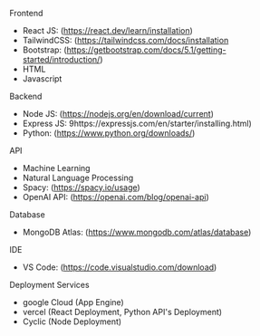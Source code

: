 Frontend

* React JS: (https://react.dev/learn/installation)
* TailwindCSS: (https://tailwindcss.com/docs/installation
* Bootstrap: (https://getbootstrap.com/docs/5.1/getting-started/introduction/)
* HTML
* Javascript


Backend

* Node JS: (https://nodejs.org/en/download/current)
* Express JS: 9https://expressjs.com/en/starter/installing.html)
*  Python: (https://www.python.org/downloads/)

API

* Machine Learning
* Natural Language Processing
* Spacy: (https://spacy.io/usage)
* OpenAI API: (https://openai.com/blog/openai-api)

Database

* MongoDB Atlas: (https://www.mongodb.com/atlas/database)

IDE

* VS Code: (https://code.visualstudio.com/download)

Deployment Services

* google Cloud (App Engine)
* vercel (React Deployment, Python API's Deployment)
* Cyclic (Node Deployment)
